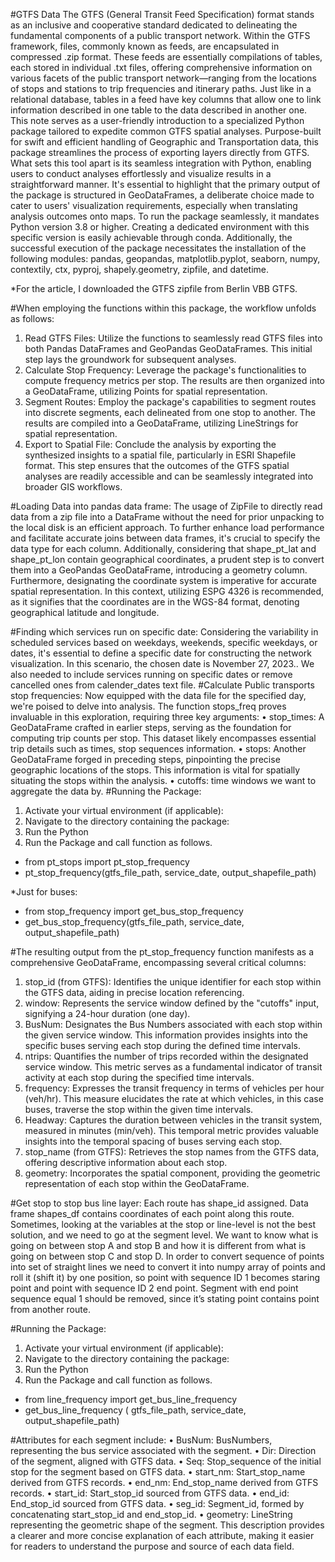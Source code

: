 #GTFS Data
The GTFS (General Transit Feed Specification) format stands as an inclusive and cooperative standard dedicated to delineating the fundamental components of a public transport network. Within the GTFS framework, files, commonly known as feeds, are encapsulated in compressed .zip format. These feeds are essentially compilations of tables, each stored in individual .txt files, offering comprehensive information on various facets of the public transport network—ranging from the locations of stops and stations to trip frequencies and itinerary paths. Just like in a relational database, tables in a feed have key columns that allow one to link information described in one table to the data described in another one.
This note serves as a user-friendly introduction to a specialized Python package tailored to expedite common GTFS spatial analyses. Purpose-built for swift and efficient handling of Geographic and Transportation data, this package streamlines the process of exporting layers directly from GTFS. What sets this tool apart is its seamless integration with Python, enabling users to conduct analyses effortlessly and visualize results in a straightforward manner.
It's essential to highlight that the primary output of the package is structured in GeoDataFrames, a deliberate choice made to cater to users' visualization requirements, especially when translating analysis outcomes onto maps.
To run the package seamlessly, it mandates Python version 3.8 or higher. Creating a dedicated environment with this specific version is easily achievable through conda. Additionally, the successful execution of the package necessitates the installation of the following modules: pandas, geopandas, matplotlib.pyplot, seaborn, numpy, contextily, ctx, pyproj, shapely.geometry, zipfile, and datetime.

*For the article, I downloaded the GTFS zipfile from Berlin VBB GTFS.

#When employing the functions within this package, the workflow unfolds as follows:
1.	Read GTFS Files:
Utilize the functions to seamlessly read GTFS files into both Pandas DataFrames and GeoPandas GeoDataFrames. This initial step lays the groundwork for subsequent analyses.
2.	Calculate Stop Frequency:
Leverage the package's functionalities to compute frequency metrics per stop. The results are then organized into a GeoDataFrame, utilizing Points for spatial representation.
3.	Segment Routes:
Employ the package's capabilities to segment routes into discrete segments, each delineated from one stop to another. The results are compiled into a GeoDataFrame, utilizing LineStrings for spatial representation.
4.	Export to Spatial File:
Conclude the analysis by exporting the synthesized insights to a spatial file, particularly in ESRI Shapefile format. This step ensures that the outcomes of the GTFS spatial analyses are readily accessible and can be seamlessly integrated into broader GIS workflows.


#Loading Data into pandas data frame:
The usage of ZipFile to directly read data from a zip file into a DataFrame without the need for prior unpacking to the local disk is an efficient approach. To further enhance load performance and facilitate accurate joins between data frames, it's crucial to specify the data type for each column. Additionally, considering that shape_pt_lat and shape_pt_lon contain geographical coordinates, a prudent step is to convert them into a GeoPandas GeoDataFrame, introducing a geometry column.
Furthermore, designating the coordinate system is imperative for accurate spatial representation. In this context, utilizing ESPG 4326 is recommended, as it signifies that the coordinates are in the WGS-84 format, denoting geographical latitude and longitude.

#Finding which services run on specific date:
Considering the variability in scheduled services based on weekdays, weekends, specific weekdays, or dates, it's essential to define a specific date for constructing the network visualization. In this scenario, the chosen date is November 27, 2023.. We also needed to include services running on specific dates or remove cancelled ones from calender_dates text file.
#Calculate Public transports stop frequencies:
Now equipped with the data file for the specified day, we're poised to delve into analysis. The function stops_freq proves invaluable in this exploration, requiring three key arguments:
•	stop_times: A GeoDataFrame crafted in earlier steps, serving as the foundation for computing trip counts per stop. This dataset likely encompasses essential trip details such as times, stop sequences information.
•	stops: Another GeoDataFrame forged in preceding steps, pinpointing the precise geographic locations of the stops. This information is vital for spatially situating the stops within the analysis.
•	cutoffs: time windows we want to aggregate the data by.
#Running the Package:
1.	Activate your virtual environment (if applicable):
2.	Navigate to the directory containing the package:
3.	Run the Python 
4.	Run the Package and call function as follows.
- from pt_stops  import pt_stop_frequency
- pt_stop_frequency(gtfs_file_path, service_date, output_shapefile_path)
  
*Just for buses:
- from stop_frequency import get_bus_stop_frequency
- get_bus_stop_frequency(gtfs_file_path, service_date, output_shapefile_path)
  
#The resulting output from the pt_stop_frequency function manifests as a comprehensive GeoDataFrame, encompassing several critical columns:
1.	stop_id (from GTFS): Identifies the unique identifier for each stop within the GTFS data, aiding in precise location referencing.
2.	window: Represents the service window defined by the "cutoffs" input, signifying a 24-hour duration (one day). 
3.	BusNum: Designates the Bus Numbers associated with each stop within the given service window. This information provides insights into the specific buses serving each stop during the defined time intervals.
4.	ntrips: Quantifies the number of trips recorded within the designated service window. This metric serves as a fundamental indicator of transit activity at each stop during the specified time intervals.
5.	frequency: Expresses the transit frequency in terms of vehicles per hour (veh/hr). This measure elucidates the rate at which vehicles, in this case buses, traverse the stop within the given time intervals.
6.	Headway: Captures the duration between vehicles in the transit system, measured in minutes (min/veh). This temporal metric provides valuable insights into the temporal spacing of buses serving each stop.
7.	stop_name (from GTFS): Retrieves the stop names from the GTFS data, offering descriptive information about each stop.
8.	geometry: Incorporates the spatial component, providing the geometric representation of each stop within the GeoDataFrame.

#Get stop to stop bus line layer:
Each route has shape_id assigned. Data frame shapes_df contains coordinates of each point along this route. Sometimes, looking at the variables at the stop or line-level is not the best solution, and we need to go at the segment level. We want to know what is going on between stop A and stop B and how it is different from what is going on between stop C and stop D. In order to convert sequence of points into set of straight lines we need to convert it into numpy array of points and roll it (shift it) by one position, so point with sequence ID 1 becomes staring point and point with sequence ID 2 end point. Segment with end point sequence equal 1 should be removed, since it’s stating point contains point from another route.
 
#Running the Package:
1.	Activate your virtual environment (if applicable):
2.	Navigate to the directory containing the package:
3.	Run the Python 
4.	Run the Package and call function as follows.
- from line_frequency  import get_bus_line_frequency
- get_bus_line_frequency ( gtfs_file_path, service_date, output_shapefile_path)
  
#Attributes for each segment include:
•	BusNum: BusNumbers, representing the bus service associated with the segment.
•	Dir: Direction of the segment, aligned with GTFS data.
•	Seq: Stop_sequence of the initial stop for the segment based on GTFS data.
•	start_nm: Start_stop_name derived from GTFS records.
•	end_nm: End_stop_name derived from GTFS records.
•	start_id: Start_stop_id sourced from GTFS data.
•	end_id: End_stop_id sourced from GTFS data.
•	seg_id: Segment_id, formed by concatenating start_stop_id and end_stop_id.
•	geometry: LineString representing the geometric shape of the segment.
This description provides a clearer and more concise explanation of each attribute, making it easier for readers to understand the purpose and source of each data field.




